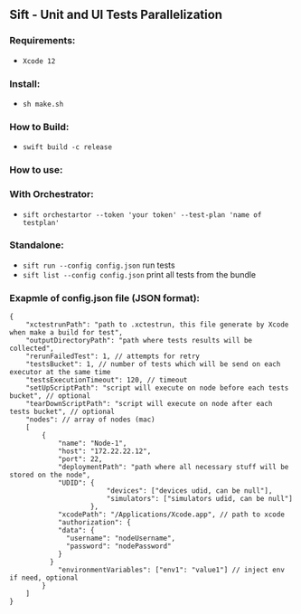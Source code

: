 
## Sift - Unit and UI Tests Parallelization

### Requirements:
 - `Xcode 12`

### Install:
- `sh make.sh`

### How to Build:
- `swift build -c release`

### How to use:

### With Orchestrator:
- `sift orchestartor --token 'your token' --test-plan 'name of testplan'`

### Standalone:
- `sift run --config config.json` run tests
- `sift list --config config.json` print all tests from the bundle

### Exapmle of **config.json** file (JSON format):

```
{
    "xctestrunPath": "path to .xctestrun, this file generate by Xcode when make a build for test",
    "outputDirectoryPath": "path where tests results will be collected",
    "rerunFailedTest": 1, // attempts for retry
    "testsBucket": 1, // number of tests which will be send on each executor at the same time
    "testsExecutionTimeout": 120, // timeout
    "setUpScriptPath": "script will execute on node before each tests bucket", // optional
    "tearDownScriptPath": "script will execute on node after each tests bucket", // optional
    "nodes": // array of nodes (mac)
    [
        {
            "name": "Node-1",
            "host": "172.22.22.12",
            "port": 22,
            "deploymentPath": "path where all necessary stuff will be stored on the node",
            "UDID": {
                        "devices": ["devices udid, can be null"],
                        "simulators": ["simulators udid, can be null"]
                    },
            "xcodePath": "/Applications/Xcode.app", // path to xcode
            "authorization": {
            "data": {
              "username": "nodeUsername",
              "password": "nodePassword"
            }
          }
            "environmentVariables": ["env1": "value1"] // inject env if need, optional
        }
    ]
}
```
